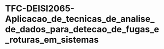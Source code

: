 # TFC-DEISI2065-Aplicacao_de_tecnicas_de_analise_de_dados_para_detecao_de_fugas_e_roturas_em_sistemas